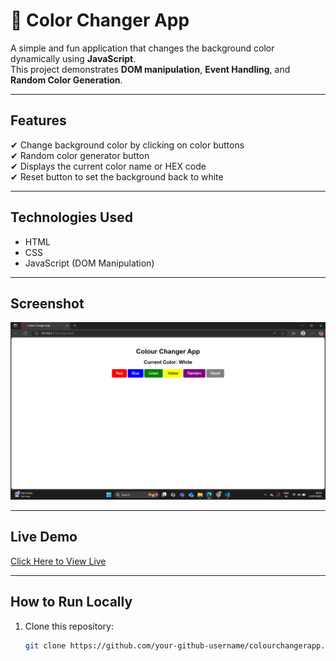 # 🎨 Color Changer App

A simple and fun application that changes the background color dynamically using **JavaScript**.  
This project demonstrates **DOM manipulation**, **Event Handling**, and **Random Color Generation**.

---

##  Features
✔ Change background color by clicking on color buttons  
✔ Random color generator button  
✔ Displays the current color name or HEX code  
✔ Reset button to set the background back to white  

---

## Technologies Used
- HTML
- CSS
- JavaScript (DOM Manipulation)

---

## Screenshot
![App Screenshot](Screenshot.png)



---

##  Live Demo
[Click Here to View Live](https://github.com/jaskaransingh2121/color-changer-app.git)

---

##  How to Run Locally
1. Clone this repository:
   ```bash
   git clone https://github.com/your-github-username/colourchangerapp.git
